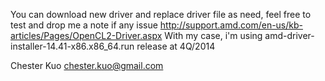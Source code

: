 You can download new driver and replace driver file as need, feel free to test and drop me a note if any issue
http://support.amd.com/en-us/kb-articles/Pages/OpenCL2-Driver.aspx
With my case, i'm using amd-driver-installer-14.41-x86.x86_64.run release at 4Q/2014

Chester Kuo <chester.kuo@gmail.com>
